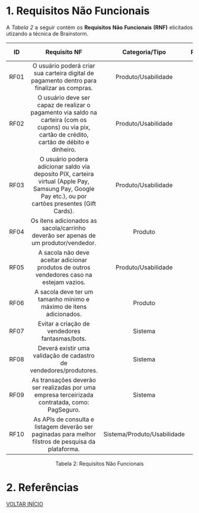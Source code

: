 # 1. Requisitos Não Funcionais

<p align="justify">A <i>Tabela 2</i> a seguir contém os <b>Requisitos Não Funcionais (RNF)</b> elicitados utizando a técnica de Brainstorm.</p>

| ID   |  Requisito NF | Categoria/Tipo | Prioridade | Requisitos Relacionados |
| :---:| :-----------: |:-------------: | :--------: | :---------------------: |
| RF01 |  O usuário poderá criar sua carteira digital de pagamento dentro para finalizar as compras. | Produto/Usabilidade |Alta  |     |
| RF02 |  O usuário deve ser capaz de realizar o pagamento via saldo na carteira (com os cupons) ou via pix, cartão de crédito, cartão de débito e dinheiro. | Produto/Usabilidade |Alta | RF01 |
| RF03 |  O usuário podera adicionar saldo via deposito PIX, carteira virtual (Apple Pay, Samsung Pay, Google Pay etc.), ou por cartões presentes (Gift Cards). | Produto/Usabilidade |Alta | RF01 |
| RF04 |  Os itens adicionados as sacola/carrinho deverão ser apenas de um produtor/vendedor. | Produto |Alta  |     |
| RF05 |  A sacola não deve aceitar adicionar produtos de outros vendedores caso na estejam vazios. | Produto/Usabilidade |Alta  |  RF04 |
| RF06 |  A sacola deve ter um tamanho mínimo e máximo de itens adicionados. | Produto |Média  |     |
| RF07 |Evitar a criação de vendedores fantasmas/bots.| Sistema |Alta  |     |
| RF08 |  Deverá existir uma validação de cadastro de vendedores/produtores.|Sistema|Alta  |   RF07  |
| RF09 |As transações deverão ser realizadas por uma empresa terceirizada contratada, como: PagSeguro.|Sistema |Alta  |   RF01/RF02/RF03  |
| RF10 |As APIs de consulta e listagem deverão ser paginadas para melhor filstros de pesquisa da plataforma.|Sistema/Produto/Usabilidade | Média  |   |

<p style="text-align: center">Tabela 2: Requisitos Não Funcionais</p>

# 2. Referências

<a href="../README.md">VOLTAR INÍCIO</a>
